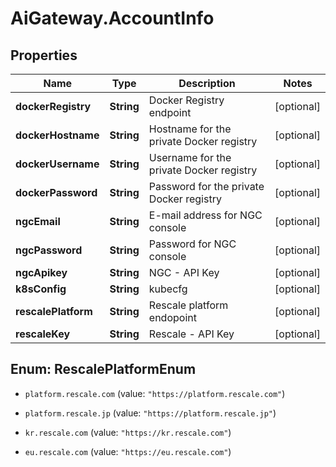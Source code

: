 # AiGateway.AccountInfo

## Properties
Name | Type | Description | Notes
------------ | ------------- | ------------- | -------------
**dockerRegistry** | **String** | Docker Registry endpoint | [optional] 
**dockerHostname** | **String** | Hostname for the private Docker registry | [optional] 
**dockerUsername** | **String** | Username for the private Docker registry | [optional] 
**dockerPassword** | **String** | Password for the private Docker registry | [optional] 
**ngcEmail** | **String** | E-mail address for NGC console | [optional] 
**ngcPassword** | **String** | Password for NGC console | [optional] 
**ngcApikey** | **String** | NGC - API Key | [optional] 
**k8sConfig** | **String** | kubecfg | [optional] 
**rescalePlatform** | **String** | Rescale platform endopoint | [optional] 
**rescaleKey** | **String** | Rescale - API Key | [optional] 


<a name="RescalePlatformEnum"></a>
## Enum: RescalePlatformEnum


* `platform.rescale.com` (value: `"https://platform.rescale.com"`)

* `platform.rescale.jp` (value: `"https://platform.rescale.jp"`)

* `kr.rescale.com` (value: `"https://kr.rescale.com"`)

* `eu.rescale.com` (value: `"https://eu.rescale.com"`)




